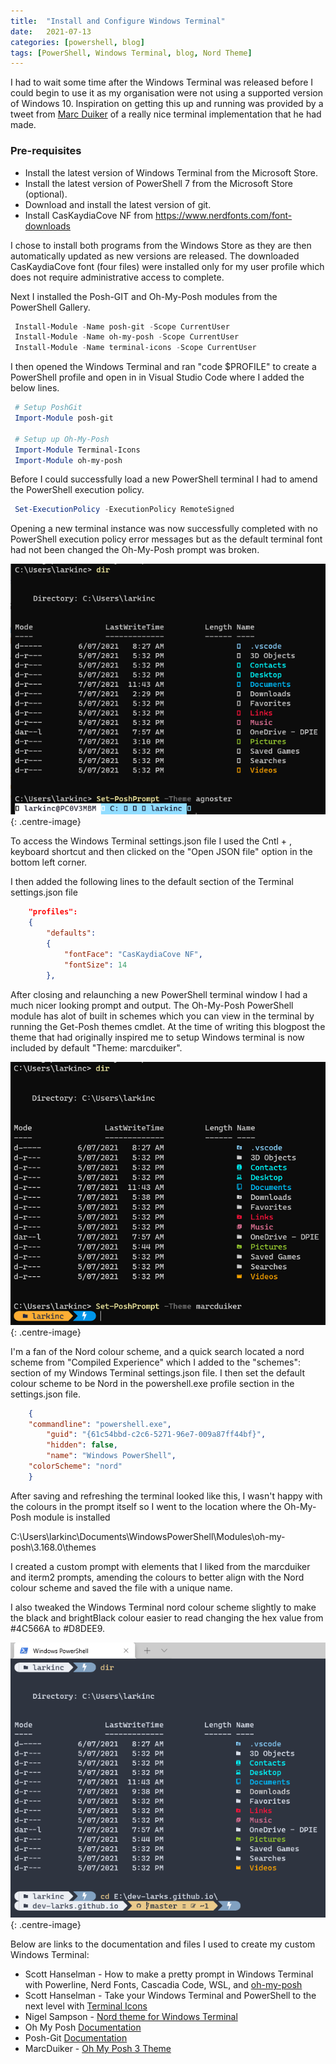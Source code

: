 ```yaml
---
title:  "Install and Configure Windows Terminal"
date:   2021-07-13
categories: [powershell, blog]
tags: [PowerShell, Windows Terminal, blog, Nord Theme]
---
```


I had to wait some time after the Windows Terminal was released before I could begin to use it as my organisation were not using a supported version of Windows 10. Inspiration on getting this up and running was provided by a tweet from [Marc Duiker](https://twitter.com/marcduiker/status/1380900166534885380) of a really nice terminal implementation that he had made.

### Pre-requisites
- Install the latest version of Windows Terminal from the Microsoft Store.
- Install the latest version of PowerShell 7 from the Microsoft Store (optional).
- Download and install the latest version of git.
- Install CasKaydiaCove NF from https://www.nerdfonts.com/font-downloads

I chose to install both programs from the Windows Store as they are then automatically updated as new versions are released.
The downloaded CasKaydiaCove font (four files) were installed only for my user profile which does not require administrative access to complete.

Next I installed the Posh-GIT and Oh-My-Posh modules from the PowerShell Gallery.

```powershell
 Install-Module -Name posh-git -Scope CurrentUser
 Install-Module -Name oh-my-posh -Scope CurrentUser
 Install-Module -Name terminal-icons -Scope CurrentUser
```

I then opened the Windows Terminal and ran "code $PROFILE" to create a PowerShell profile and open in in Visual Studio Code where I added the below lines.

```powershell
 # Setup PoshGit
 Import-Module posh-git

 # Setup up Oh-My-Posh
 Import-Module Terminal-Icons
 Import-Module oh-my-posh
```

Before I could successfully load a new PowerShell terminal I had to amend the PowerShell execution policy.
```powershell
 Set-ExecutionPolicy -ExecutionPolicy RemoteSigned
 ```

Opening a new terminal instance was now successfully completed with no  PowerShell execution policy error messages but as the default terminal font had not been changed the Oh-My-Posh prompt was broken.
 
![Initial state of Windows Terminal](/images/ICWT_001.png){: .centre-image}
 
To access the Windows Terminal settings.json file I used the Cntl + , keyboard shortcut and then clicked on the "Open JSON file" option in the bottom left corner.

I then added the following lines to the default section of the Terminal settings.json file
```json
    "profiles": 
    {
        "defaults": 
        {
            "fontFace": "CasKaydiaCove NF",
            "fontSize": 14
        },
```
After closing and relaunching a new PowerShell terminal window I had a much nicer looking prompt and output. The Oh-My-Posh PowerShell module has alot of built in schemes which you can view in the terminal by running the Get-Posh themes cmdlet. At the time of writing this blogpost the theme that had originally inspired me to setup Windows terminal is now included by default "Theme: marcduiker".

![Default Windows Terminal](/images/ICWT_002.png){: .centre-image}

I'm a fan of the Nord colour scheme, and a quick search located a nord scheme from "Compiled Experience" which I added to the "schemes": section of my Windows Terminal settings.json file.
I then set the default colour scheme to be Nord in the powershell.exe profile section in the settings.json file.
```json
	{
	"commandline": "powershell.exe",
        "guid": "{61c54bbd-c2c6-5271-96e7-009a87ff44bf}",
        "hidden": false,
        "name": "Windows PowerShell",
	"colorScheme": "nord"
	}
```
After saving and refreshing the terminal looked like this, I wasn't happy with the colours in the prompt itself so I went to the location where the Oh-My-Posh module is installed 

C:\Users\larkinc\Documents\WindowsPowerShell\Modules\oh-my-posh\3.168.0\themes

I created a custom prompt with elements that I liked from the marcduiker and iterm2 prompts, amending the colours to better align with the Nord colour scheme and saved the file with a unique name.

I also tweaked the Windows Terminal nord colour scheme slightly to make the black and brightBlack colour easier to read changing the hex value from #4C566A to #D8DEE9.

![Final Windows Terminal theme](/images/ICWT_003.png){: .centre-image}

Below are links to the documentation and files I used to create my custom Windows Terminal:

- Scott Hanselman - How to make a pretty prompt in Windows Terminal with Powerline, Nerd Fonts, Cascadia Code, WSL, and [oh-my-posh](https://www.hanselman.com/blog/how-to-make-a-pretty-prompt-in-windows-terminal-with-powerline-nerd-fonts-cascadia-code-wsl-and-ohmyposh)
- Scott Hanselman - Take your Windows Terminal and PowerShell to the next level with [Terminal Icons](https://www.hanselman.com/blog/take-your-windows-terminal-and-powershell-to-the-next-level-with-terminal-icons)
- Nigel Sampson - [Nord theme for Windows Terminal](https://compiledexperience.com/blog/posts/windows-terminal-nord)
- Oh My Posh [Documentation](https://ohmyposh.dev/docs/)
- Posh-Git [Documentation](https://github.com/dahlbyk/posh-git)
- MarcDuiker - [Oh My Posh 3 Theme](https://gist.github.com/marcduiker/43430c721670e1fd29068d441db230e1)